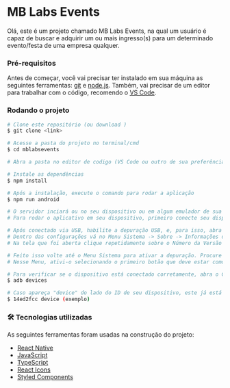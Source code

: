# MB Labs Events

Olá, este é um projeto chamado MB Labs Events, na qual um usuário é capaz de buscar e adquirir um ou mais ingresso(s) para um determinado evento/festa de uma empresa qualquer.

### Pré-requisitos

Antes de começar, você vai precisar ter instalado em sua máquina as seguintes ferramentas:
[git](https://git-scm.com) e [node.js](https://nodejs.org/en/).
Também, vai precisar de um editor para trabalhar com o código, recomendo o [VS Code](https://code.visualstudio.com/).

### Rodando o projeto

```bash
# Clone este repositório (ou download )
$ git clone <link>

# Acesse a pasta do projeto no terminal/cmd
$ cd mblabsevents

# Abra a pasta no editor de codigo (VS Code ou outro de sua preferência).

# Instale as dependências
$ npm install

# Após a instalação, execute o comando para rodar a aplicação
$ npm run android

# O servidor inciará ou no seu dispositivo ou em algum emulador de sua preferência.
# Para rodar o aplicativo em seu dispositivo, primeiro conecte seu dispositivo via USB.

# Após conectado via USB, habilite a depuração USB, e, para isso, abra as Configurações do seu dispositivo.
# Dentro das configurações vá no Menu Sistema -> Sobre -> Informações de Software.
# Na tela que foi aberta clique repetidamente sobre o Número da Versão até aparecer uma mensagem indicando que as opções de desenvolvedor foram ativadas.

# Feito isso volte até o Menu Sistema para ativar a depuração. Procure pela opção Opções de desenvolvedor, que agora deve aparecer na sua lista.
# Nesse Menu, ativi-o selecionando o primeiro botão que deve estar como Desativado e depois ative a Depuração USB, logo mais abaixo dessa lista.

# Para verificar se o dispositivo está conectado corretamente, abra o CMD e rode o comando abaixo
$ adb devices

# Caso apareça "device" do lado do ID de seu dispositivo, este já está conectado e pronto para instalar o aplicativo.
$ 14ed2fcc device (exemplo)
```

### 🛠 Tecnologias utilizadas

As seguintes ferramentas foram usadas na construção do projeto:

- [React Native](https://reactnative.dev/)
- [JavaScript](https://developer.mozilla.org/pt-BR/docs/Web/JavaScript)
- [TypeScript](https://www.typescriptlang.org/)
- [React Icons](https://react-icons.github.io/react-icons/)
- [Styled Components](https://styled-components.com/)
